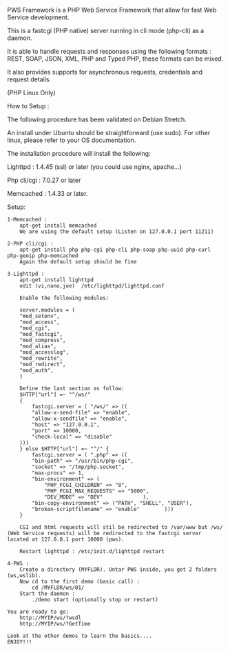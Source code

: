 PWS Framework is a PHP Web Service Framework that allow for fast Web Service development. 

This is a fastcgi (PHP native) server running in cli mode (php-cli) as a daemon. 

It is able to handle requests and responses using the following formats : REST, SOAP, JSON, XML, PHP and Typed PHP, these formats can be mixed.

It also provides supports for asynchronous requests, credentials and request details.

(PHP Linux Only)

How to Setup :

The following procedure has been validated on Debian Stretch. 

An install under Ubuntu should be straightforward (use sudo). For other linux, please refer to your OS documentation.


The installation procedure will install the following:

Lighttpd : 1.4.45 (ssl) or later (you could use nginx, apache...)

Php cli/cgi : 7.0.27 or later

Memcached : 1.4.33 or later.

Setup:

	1-Memcached :
		apt-get install memcached
		We are using the default setup (Listen on 127.0.0.1 port 11211)
		
	2-PHP cli/cgi :
		apt-get install php php-cgi php-cli php-soap php-uuid php-curl php-geoip php-memcached
		Again the default setup should be fine
		
	3-Lighttpd :
		apt-get install lighttpd
		edit (vi,nano,joe)  /etc/lighttpd/lighttpd.conf
		
		Enable the following modules:
		
		server.modules = (
		"mod_setenv",
		"mod_access",
		"mod_cgi",
		"mod_fastcgi",
		"mod_compress",
		"mod_alias",
		"mod_accesslog",
		"mod_rewrite",
		"mod_redirect",
		"mod_auth",
		)
		
		Define the last section as follow:
		$HTTP["url"] =~ "^/ws/" 
		{
			fastcgi.server = ( "/ws/" => ((
			"allow-x-send-file" => "enable",
			"allow-x-sendfile" => "enable",
			"host" => "127.0.0.1",
			"port" => 10000,
			"check-local" => "disable"
        )))
		} else $HTTP["url"] =~ "^/" {
			fastcgi.server = ( ".php" => ((
			"bin-path" => "/usr/bin/php-cgi",
			"socket" => "/tmp/php.socket",
			"max-procs" => 1,
			"bin-environment" => (
                "PHP_FCGI_CHILDREN" => "8",
                "PHP_FCGI_MAX_REQUESTS" => "5000",
                "DEV_MODE" => "DEV"             ),
			"bin-copy-environment" => ("PATH", "SHELL", "USER"),
			"broken-scriptfilename" => "enable"        )))
		}

		CGI and html requests will stil be redirected to /var/www but /ws/ (Web Service requests) will be redirected to the fastcgi server located at 127.0.0.1 port 10000 (pws).
		
		Restart lighttpd : /etc/init.d/lighttpd restart
		
	4-PWS :
		Create a directory (MYFLDR). Untar PWS inside, you get 2 folders (ws,wslib).
		Now cd to the first demo (basic call) :
			cd /MYFLDR/ws/01/
		Start the daemon :
			./demo start (optionally stop or restart)
	
	You are ready to go:
		http://MYIP/ws/?wsdl
		http://MYIP/ws/?GetTime
		
	Look at the other demos to learn the basics....
	ENJOY!!!
		
		
